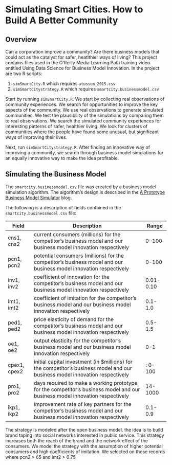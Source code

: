 # Simulating Smart Cities. How to Build A Better Community

## Overview
Can a corporation improve a community? Are there business models that could act as the catalyst for safer, heatlthier ways of living? This project contains files used in the O’Reilly Media Learning Path training video entitled Using Data Science for Business Model Innovation. In the project are two R scripts:

1. `simSmartCity.R` which requires `atussum_2015.csv`
2. `simSmartCitystrategy.R` which requires `smartcity.businessmodel.csv`

Start by running `simSmartCity.R`. We start by collecting real observations of community experiences. We search for opportunities to improve the key aspects of the community. We use real observations to generate simulated communities. We test the plausibility of the simulations by comparing them to real observations. We search the simulated community experiences for interesting patterns of safer, healthier living. We look for clusters of  communities where the people have found some unusual, but significant ways of improving their lives. 

Next, run `simSmartCitystrategy.R`. After finding an innovative way of improving a community, we search through business model simulations for an equally innovative way to make the idea profitable.


## Simulating the Business Model

The `smartcity.businessmodel.csv` file was created by a business model simulation algorithm. The algorithm’s design is described in the [A Prototype Business Model Simulator](https://blogs.csc.com/2015/04/29/a-prototype-business-model-simulator/) blog.

The following is a description of fields contained in the `smartcity.businessmodel.csv` file:

Field | Description | Range
--- | --- | ---
cns1, cns2 | current consumers (millions) for the competitor’s business model and our business model innovation respectively | 0-100
pcn1, pcn2 | potential consumers (millions) for the competitor’s business model and our business model innovation respectively | 0-100
inv1, inv2 | coefficient of innovation for the competitor’s business model and our business model innovation respectively | 0.01-0.10
imt1, imt2 | coefficient of imitation for the competitor’s business model and our business model innovation respectively | 0.1-1.0
ped1, ped2 | price elasticity of demand for the competitor’s business model and our business model innovation respectively | 0.5-1.5
oe1, oe2 | output elasticity for the competitor’s business model and our business model innovation respectively | 0-1
cpex1, cpex2 | initial capital investment (in $millions) for the competitor’s business model and our business model innovation respectively |: 0-100
pro1, pro2 | days required to make a working prototype for the competitor’s business model and our business model innovation respectively | 14-1000
ikp1, ikp2 | improvement rate of key partners for the competitor’s business model and our business model innovation respectively | 0.1-0.9

The strategy is modeled after the open business model. the idea is to build brand taping into social networks interested in public service. This strategy increases both the reach of the brand and the network effect of the consumers. We model the strategy with the assumption of higher potential consumers and high coefficients of imitation. We selected on those records where pcn2 > 65 and imt2 > 0.75

